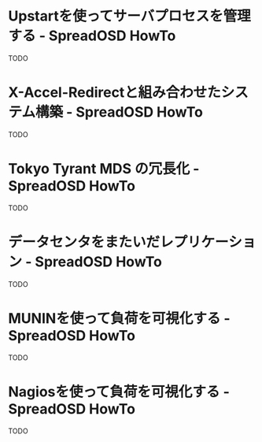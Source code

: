 Upstartを使ってサーバプロセスを管理する - SpreadOSD HowTo
=========================================================

TODO


X-Accel-Redirectと組み合わせたシステム構築 - SpreadOSD HowTo
===========================================================

TODO


Tokyo Tyrant MDS の冗長化 - SpreadOSD HowTo
=========================================

TODO


データセンタをまたいだレプリケーション - SpreadOSD HowTo
=======================================================

TODO

MUNINを使って負荷を可視化する - SpreadOSD HowTo
===============================================

TODO


Nagiosを使って負荷を可視化する - SpreadOSD HowTo
================================================

TODO


